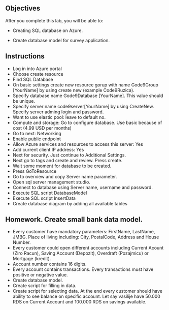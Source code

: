 ## Objectives

After you complete this lab, you will be able to:

-   Creating SQL database on Azure.

-   Create database model for survey application.

## Instructions

- Log in into Azure portal 
- Choose create resource
- Find SQL Database
- On basic settings create new resource gorup with name Gode9Group [YourName] by using create new (example Code9Ruzica).
- Specify database name Gode9Database [YourName]. This value should be unique.
- Specify server name code9server[YourName] by using CreateNew. Specify server adming login and password.
- Want to use elastic pool: leave to default no.
- Compute and storage: Go to configure database. Use basic because of cost (4.99 USD per months)
- Go to next: Networking
- Enable public endpoint
- Allow Azure services and resources to access this server: Yes
- Add current client IP address: Yes
- Next for security. Just continue to Additional Settings.
- Next go to tags and create and review. Press create.
- Wait some moment for database to be created.
- Press GoToResource
- Go to overview and copy Server name parameter.
- Open sql server management studio. 
- Connect to database using Server name, username and password.
- Execute SQL script DatabaseModel
- Execute SQL script InsertData
- Create database diagram by adding all available tables


## Homework. Create small bank data model.
- Every customer have mandatory parameters: FirstName, LastName, JMBG. Place of living including: City, PostalCode, Address and House Number.
- Every customer could open different accounts including Current Acount (Ziro Racun), Saving Account (Depozit), Overdraft (Pozajmicu) or Mortgage (kredit).
- Account number contains 16 digits.
- Every account contains transactions. Every transactions must have positive or negative value. 
- Create database model.
- Create script for filling in data.
- Create script for selecting data. At the end every customer should have ability to see balance on specific account. Let say vasilije have 50.000 RDS on Current Account and 100.000     RDS on savings available.

